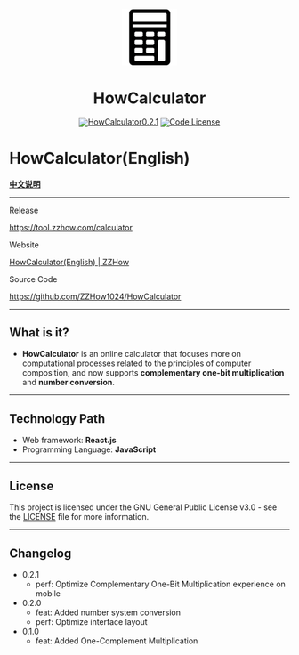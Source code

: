 <div align="center">
  <img src="public/favicon.png" width="20%" alt="HowCalculator" />
  <h1>HowCalculator</h1>
</div>
<div align="center" style="line-height: 1;">
  <a href="https://tool.zzhow.com/calculator"><img alt="HowCalculator0.2.1"
    src="https://img.shields.io/badge/HowCalculator-v0.2.1-blue"/></a>
  <a href="LICENSE"><img alt="Code License"
    src="https://img.shields.io/github/license/ZZHow1024/HowCalculator"></a>
</div>

# **HowCalculator(English)**

[**中文说明**](./README.md)

---

Release

https://tool.zzhow.com/calculator

Website

[HowCalculator(English) | ZZHow](https://www.zzhow.com/HowCalculatorEN)

Source Code

https://github.com/ZZHow1024/HowCalculator

---

## What is it?

- **HowCalculator** is an online calculator that focuses more on computational processes related to the principles of computer composition, and now supports **complementary one-bit multiplication** and **number conversion**.

---

## Technology Path

- Web framework: **React.js**
- Programming Language: **JavaScript**

---

## License

This project is licensed under the GNU General Public License v3.0 - see the [LICENSE](https://github.com/ZZHow1024/HowCalculator/blob/main/LICENSE) file for more information.

---

## Changelog

- 0.2.1
    - perf: Optimize Complementary One-Bit Multiplication experience on mobile
- 0.2.0
    - feat: Added number system conversion
    - perf: Optimize interface layout
- 0.1.0
    - feat: Added One-Complement Multiplication

